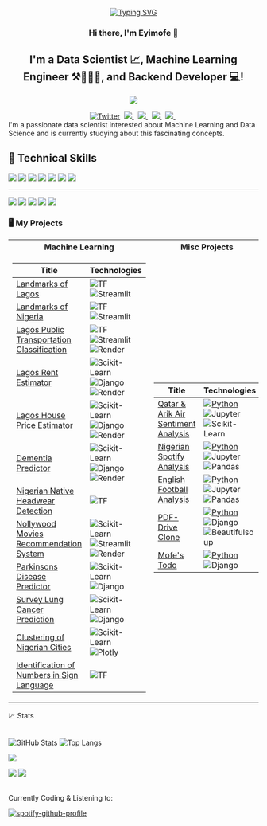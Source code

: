 <p align="center">
<a href="https://github.com/eyimofep">
    <img src="https://readme-typing-svg.demolab.com?font=IBM+ Plex+Mono&size=18&duration=2500&pause=100&multiline=true&width=800&height=80&lines=Eyimofe+Ayo+Pinnick;Machine+Learning+Engineer+%7C+Data+Scientist+%7C+Backend+Engineer" alt="Typing SVG" />
</a>
</p>

<h3 align="center">
Hi there, I'm Eyimofe 👋
</h3>
  
<h2 align="center">
I'm a Data Scientist 📈, Machine Learning Engineer ⚒️👨🏽‍💻, and Backend Developer 💻!
</h2> 

<p align="center">
<a href="https://github.com/eyimofep">
    <img src="https://github-stats-alpha.vercel.app/api?username=eyimofep&cc=22272e&tc=37BCF6&ic=fff&bc=0000">
</a>
</p>


<div align="center" dir="auto">
<a href="https://twitter.com/anirejuoritse_" rel="nofollow"><img src="https://camo.githubusercontent.com/5d03c86f6a75f7cbe80d135d9162fbf6dc46a31253cf30a8e9bb8279b4d574d3/68747470733a2f2f696d672e736869656c64732e696f2f62616467652f547769747465722d3144413146323f7374796c653d666f722d7468652d6261646765266c6f676f3d74776974746572266c6f676f436f6c6f723d7768697465" alt="Twitter" data-canonical-src="https://img.shields.io/badge/Twitter-1DA1F2?style=for-the-badge&amp;logo=twitter&amp;logoColor=white" style="max-width: 100%;"></a>&nbsp;
<a href="https://www.linkedin.com/in/eyimofep/" rel="nofollow">
<img src="https://img.shields.io/badge/LinkedIn-blue?style=for-the-badge&logo=linkedin&labelColor=blue" style="max-width: 100%;">
</a>&nbsp;
<a href="https://www.kaggle.com/eyimofeapinnick" rel="nofollow">
<img src="https://img.shields.io/badge/Kaggle-035a7d?style=for-the-badge&logo=kaggle&logoColor=white" style="max-width: 100%;">
</a>&nbsp;
<a href="mailto:eyimofepinick@gmail.com" target="_blank">
<img src="https://img.shields.io/badge/Gmail-D14836?style=for-the-badge&logo=gmail&logoColor=white" style="max-width: 100%;">
</a>&nbsp;
<a href="https://eyimofep.github.io/" target="_blank">
<img src="https://img.shields.io/badge/My_Website-darkgreen?style=for-the-badge&logo=About.me&logoColor=white" style="max-width: 100%;">
</a>&nbsp;
</div>
I'm a passionate data scientist interested about Machine Learning and Data Science and is currently studying about this fascinating concepts. 

## 💼 Technical Skills
![](https://img.shields.io/badge/Code-Python-informational?style=flat&logo=Python&color=003B57)
![](https://img.shields.io/badge/Code-HTML5-informational?style=flat&logo=HTML5&color=E34F26)
![](https://img.shields.io/badge/Code-Django-informational?style=flat&logo=Django&color=darkgreen)
![](https://img.shields.io/badge/Code-SQL-informational?style=flat&logo=Database&color=yellow)
![](https://img.shields.io/badge/Code-Pandas-informational?style=flat&logo=Pandas&color=blue)
![](https://img.shields.io/badge/Code-Numpy-informational?style=flat&logo=Numpy&color=blue)
![](https://img.shields.io/badge/Code-TensorFlow-informational?style=flat-square&logo=tensorflow)
<!-- ![](https://img.shields.io/badge/Code-FastAPI-informational?style=flat&logo=FastAPI&color=00C7B7) -->
___
![](https://img.shields.io/badge/Tools-Render-informational?style=flat&logo=Render&color=430098)
![](https://img.shields.io/badge/Tools-Git-informational?style=flat&logo=Git&color=F05032)
![](https://img.shields.io/badge/Tools-GitHub-informational?style=flat&logo=GitHub&color=181717)
![](https://img.shields.io/badge/Visual_Studio_Code-0078D4?style=for-the-badge&logo=visual%20studio%20code&logoColor=white)
![](https://img.shields.io/badge/Colab-F9AB00?style=for-the-badge&logo=googlecolab&color=525252)


### 🖥️ My Projects
<table>
<tr><th>Machine Learning </th><th>Misc Projects</th></tr>
<tr><td>

|Title | Technologies|
|--|--|
| [Landmarks of Lagos](https://github.com/eyimofep/landmarks-of-lagos) |   ![TF](https://img.shields.io/badge/TF-black?style=flat-square&logo=tensorflow) ![Streamlit](https://img.shields.io/badge/Streamlit-black?style=flat-square&logo=streamlit)
| [Landmarks of Nigeria](https://github.com/eyimofep/landmarks-of-9ja) |   ![TF](https://img.shields.io/badge/TF-black?style=flat-square&logo=tensorflow) ![Streamlit](https://img.shields.io/badge/Streamlit-black?style=flat-square&logo=streamlit)
| [Lagos Public Transportation Classification](https://github.com/eyimofep/lagos-transportation-classification) |   ![TF](https://img.shields.io/badge/TF-black?style=flat-square&logo=tensorflow) ![Streamlit](https://img.shields.io/badge/Streamlit-black?style=flat-square&logo=streamlit) ![Render](https://img.shields.io/badge/Render-black?style=flat-square&logo=render)
| [Lagos Rent Estimator](https://github.com/EyimofeP/lagos-rent-estimator) | ![Scikit-Learn](https://img.shields.io/badge/Scikit_Learn-black?style=flat-square&logo=scikit-learn) ![Django](https://img.shields.io/badge/Django-black?style=flat-square&logo=django) ![Render](https://img.shields.io/badge/Render-black?style=flat-square&logo=render)|
| [Lagos House Price Estimator](https://github.com/EyimofeP/lagos-house-estimator) | ![Scikit-Learn](https://img.shields.io/badge/Scikit_Learn-black?style=flat-square&logo=scikit-learn) ![Django](https://img.shields.io/badge/Django-black?style=flat-square&logo=django) ![Render](https://img.shields.io/badge/Render-black?style=flat-square&logo=render)|
| [Dementia Predictor](https://github.com/EyimofeP/ensemble-dementia-predictor) | ![Scikit-Learn](https://img.shields.io/badge/Scikit_Learn-black?style=flat-square&logo=scikit-learn) ![Django](https://img.shields.io/badge/Django-black?style=flat-square&logo=django) ![Render](https://img.shields.io/badge/Render-black?style=flat-square&logo=render)|
| [Nigerian Native Headwear Detection](https://github.com/EyimofeP/nigerian-headwear) |   ![TF](https://img.shields.io/badge/PyTorch-black?style=flat-square&logo=pytorch)
| [Nollywood Movies Recommendation System](https://github.com/EyimofeP/nolly-recommends) | ![Scikit-Learn](https://img.shields.io/badge/Scikit_Learn-black?style=flat-square&logo=scikit-learn) ![Streamlit](https://img.shields.io/badge/Streamlit-black?style=flat-square&logo=streamlit) ![Render](https://img.shields.io/badge/Render-black?style=flat-square&logo=render)|
| [Parkinsons Disease Predictor](https://github.com/EyimofeP/parkinsons-predictor) | ![Scikit-Learn](https://img.shields.io/badge/Scikit_Learn-black?style=flat-square&logo=scikit-learn) ![Django](https://img.shields.io/badge/Django-black?style=flat-square&logo=django)|
| [Survey Lung Cancer Prediction](https://github.com/EyimofeP/survey-lung-cancer-prediction) | ![Scikit-Learn](https://img.shields.io/badge/Scikit_Learn-black?style=flat-square&logo=scikit-learn) ![Django](https://img.shields.io/badge/Django-black?style=flat-square&logo=django)|
| [Clustering of Nigerian Cities](https://github.com/EyimofeP/nigerian-cities-clusters) | ![Scikit-Learn](https://img.shields.io/badge/Scikit_Learn-black?style=flat-square&logo=scikit-learn) ![Plotly](https://img.shields.io/badge/Plotly-purple?style=flat-square&logo=plotly)|
| [Identification of Numbers in Sign Language](https://github.com/EyimofeP/sign-language) |  ![TF](https://img.shields.io/badge/TF-black?style=flat-square&logo=tensorflow)|
    
</td><td>

|Title | Technologies|
|--|--|
| [Qatar & Arik Air Sentiment Analysis](https://github.com/EyimofeP/qatar-arik-sentiment) |  [![Python](https://img.shields.io/badge/Python-black?style=flat-square&logo=python)](https://pypi.org/project/high-sql/) ![Jupyter](https://img.shields.io/badge/Jupyter-black?style=flat-square&logo=jupyter) ![Scikit-Learn](https://img.shields.io/badge/Scikit_Learn-black?style=flat-square&logo=scikit-learn)|
| [Nigerian Spotify Analysis](https://github.com/EyimofeP/nigerian-spotify-analysis) |  [![Python](https://img.shields.io/badge/Python-black?style=flat-square&logo=python)](https://pypi.org/project/high-sql/) ![Jupyter](https://img.shields.io/badge/Jupyter-black?style=flat-square&logo=jupyter) ![Pandas](https://img.shields.io/badge/Pandas-black?style=flat-square&logo=pandas)|
| [English Football Analysis](https://github.com/EyimofeP/english-football-trophy) |  [![Python](https://img.shields.io/badge/Python-black?style=flat-square&logo=python)](https://pypi.org/project/high-sql/) ![Jupyter](https://img.shields.io/badge/Jupyter-black?style=flat-square&logo=jupyter) ![Pandas](https://img.shields.io/badge/Pandas-black?style=flat-square&logo=pandas)|
| [PDF-Drive Clone](https://github.com/EyimofeP/pdf-drive-clone) |  [![Python](https://img.shields.io/badge/Python-black?style=flat-square&logo=python)](https://pypi.org/project/high-sql/) ![Django](https://img.shields.io/badge/Django-black?style=flat-square&logo=django) ![Beautifulsoup](https://img.shields.io/badge/Beautifulsoup-black?style=flat-square&logo=bs4)|
| [Mofe's Todo](https://github.com/EyimofeP/mytodo) |  [![Python](https://img.shields.io/badge/Python-black?style=flat-square&logo=python)](https://pypi.org/project/high-sql/) ![Django](https://img.shields.io/badge/Django-black?style=flat-square&logo=django)


</td></tr> </table>


<summary>📈 Stats</summary>
<br>

![GitHub Stats](https://github-readme-stats.vercel.app/api?username=eyimofep)
![Top Langs](https://github-readme-stats.vercel.app/api/top-langs/?username=eyimofep&layout=compact)

![](http://github-profile-summary-cards.vercel.app/api/cards/profile-details?username=eyimofep&theme=dracula) 

![](http://github-profile-summary-cards.vercel.app/api/cards/repos-per-language?username=eyimofep&theme=dracula) 
![](http://github-profile-summary-cards.vercel.app/api/cards/most-commit-language?username=eyimofep&theme=dracula)


<br>
Currently Coding & Listening to:
    
[![spotify-github-profile](https://spotify-github-profile.vercel.app/api/view?uid=31tsbzvtkjajgqyz47q7pd5rh6fq&cover_image=true&theme=novatorem&show_offline=true&background_color=121212&interchange=false&bar_color=53b14f&bar_color_cover=false)](https://open.spotify.com/user/31tsbzvtkjajgqyz47q7pd5rh6fq)
    
<!--
**EyimofeP/EyimofeP** is a ✨ _special_ ✨ repository because its `README.md` (this file) appears on your GitHub profile.

Here are some ideas to get you started:

- 🔭 I’m currently working on ...
- 🌱 I’m currently learning ...
- 👯 I’m looking to collaborate on ...
- 🤔 I’m looking for help with ...
- 💬 Ask me about ...
- 📫 How to reach me: ...
- 😄 Pronouns: ...
- ⚡ Fun fact: ...
-->
